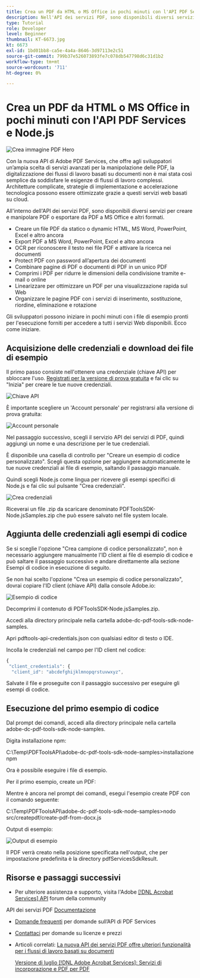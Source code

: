 ```yaml
---
title: Crea un PDF da HTML o MS Office in pochi minuti con l'API PDF Services e Node.js
description: Nell'API dei servizi PDF, sono disponibili diversi servizi per creare e manipolare PDF o esportare da PDF a MS Office e altri formati
type: Tutorial
role: Developer
level: Beginner
thumbnail: KT-6673.jpg
kt: 6673
exl-id: 1bd01bb8-ca5e-4a4a-8646-3d97113e2c51
source-git-commit: 799b37e526073893fe7c078db547798d6c31d1b2
workflow-type: tm+mt
source-wordcount: '711'
ht-degree: 0%

---
```


# Crea un PDF da HTML o MS Office in pochi minuti con l&#39;API PDF Services e Node.js

![Crea immagine PDF Hero](assets/createpdffromhtml_hero.jpg)

Con la nuova API di Adobe PDF Services, che offre agli sviluppatori un’ampia scelta di servizi avanzati per la manipolazione delle PDF, la digitalizzazione dei flussi di lavoro basati su documenti non è mai stata così semplice da soddisfare le esigenze di flussi di lavoro complessi. Architetture complicate, strategie di implementazione e accelerazione tecnologica possono essere ottimizzate grazie a questi servizi web basati su cloud.

All&#39;interno dell&#39;API dei servizi PDF, sono disponibili diversi servizi per creare e manipolare PDF o esportare da PDF a MS Office e altri formati.

* Creare un file PDF da statico o dynamic HTML, MS Word, PowerPoint, Excel e altro ancora
* Export PDF a MS Word, PowerPoint, Excel e altro ancora
* OCR per riconoscere il testo nei file PDF e attivare la ricerca nei documenti
* Protect PDF con password all’apertura dei documenti
* Combinare pagine di PDF o documenti di PDF in un unico PDF
* Comprimi i PDF per ridurre le dimensioni della condivisione tramite e-mail o online
* Linearizzare per ottimizzare un PDF per una visualizzazione rapida sul Web
* Organizzare le pagine PDF con i servizi di inserimento, sostituzione, riordine, eliminazione e rotazione

Gli sviluppatori possono iniziare in pochi minuti con i file di esempio pronti per l&#39;esecuzione forniti per accedere a tutti i servizi Web disponibili. Ecco come iniziare.

## Acquisizione delle credenziali e download dei file di esempio

Il primo passo consiste nell&#39;ottenere una credenziale (chiave API) per sbloccare l&#39;uso. [Registrati per la versione di prova gratuita](https://www.adobe.com/go/dcsdks_credentials) e fai clic su &quot;Inizia&quot; per creare le tue nuove credenziali.

![Chiave API](assets/apikey.png)

È importante scegliere un &#39;Account personale&#39; per registrarsi alla versione di prova gratuita:

![Account personale](assets/personalaccount.png)

Nel passaggio successivo, scegli il servizio API dei servizi di PDF, quindi aggiungi un nome e una descrizione per le tue credenziali.

È disponibile una casella di controllo per &quot;Creare un esempio di codice personalizzato&quot;. Scegli questa opzione per aggiungere automaticamente le tue nuove credenziali ai file di esempio, saltando il passaggio manuale.

Quindi scegli Node.js come lingua per ricevere gli esempi specifici di Node.js e fai clic sul pulsante &quot;Crea credenziali&quot;.

![Crea credenziali](assets/createcredentials.png)

Riceverai un file .zip da scaricare denominato PDFToolsSDK-Node.jsSamples.zip che può essere salvato nel file system locale.

## Aggiunta delle credenziali agli esempi di codice

Se si sceglie l&#39;opzione &quot;Crea campione di codice personalizzato&quot;, non è necessario aggiungere manualmente l&#39;ID client ai file di esempio di codice e può saltare il passaggio successivo e andare direttamente alla sezione Esempi di codice in esecuzione di seguito.

Se non hai scelto l&#39;opzione &quot;Crea un esempio di codice personalizzato&quot;, dovrai copiare l&#39;ID client (chiave API) dalla console Adobe.io:

![Esempio di codice](assets/codesample.png)

Decomprimi il contenuto di PDFToolsSDK-Node.jsSamples.zip.

Accedi alla directory principale nella cartella adobe-dc-pdf-tools-sdk-node-samples.

Apri pdftools-api-credentials.json con qualsiasi editor di testo o IDE.

Incolla le credenziali nel campo per l&#39;ID client nel codice:

```javascript
{
 "client_credentials": {
  "client_id": "abcdefghijklmnopqrstuvwxyz",
```

Salvate il file e proseguite con il passaggio successivo per eseguire gli esempi di codice.

## Esecuzione del primo esempio di codice

Dal prompt dei comandi, accedi alla directory principale nella cartella adobe-dc-pdf-tools-sdk-node-samples.

Digita installazione npm:

C:\Temp\PDFToolsAPI\adobe-dc-pdf-tools-sdk-node-samples>installazione npm

Ora è possibile eseguire i file di esempio.

Per il primo esempio, create un PDF:

Mentre è ancora nel prompt dei comandi, esegui l&#39;esempio create PDF con il comando seguente:

C:\Temp\PDFToolsAPI\adobe-dc-pdf-tools-sdk-node-samples>nodo src/createpdf/create-pdf-from-docx.js

Output di esempio:

![Output di esempio](assets/exampleoutput.png)

Il PDF verrà creato nella posizione specificata nell&#39;output, che per impostazione predefinita è la directory pdfServicesSdkResult.

## Risorse e passaggi successivi

* Per ulteriore assistenza e supporto, visita l&#39;Adobe [[!DNL Acrobat Services] API](https://community.adobe.com/t5/document-cloud-sdk/bd-p/Document-Cloud-SDK?page=1&amp;sort=latest_replies&amp;filter=all) forum della community

API dei servizi PDF [Documentazione](https://www.adobe.com/go/pdftoolsapi_doc)

* [Domande frequenti](https://community.adobe.com/t5/document-cloud-sdk/faq-for-document-services-pdf-tools-api/m-p/10726197) per domande sull’API di PDF Services

* [Contattaci](https://www.adobe.com/go/pdftoolsapi_requestform) per domande su licenze e prezzi

* Articoli correlati:
   [La nuova API dei servizi PDF offre ulteriori funzionalità per i flussi di lavoro basati su documenti](https://community.adobe.com/t5/document-services-apis/new-pdf-tools-api-brings-more-capabilities-for-document-services/m-p/11294170)

   [Versione di luglio [!DNL Adobe Acrobat Services]: Servizi di incorporazione e PDF per PDF](https://medium.com/adobetech/july-release-of-adobe-document-services-pdf-embed-and-pdf-tools-17211bf7776d)
